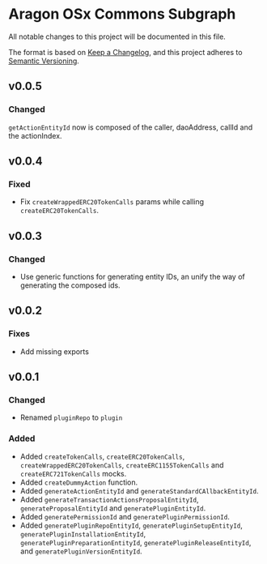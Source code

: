 # Aragon OSx Commons Subgraph

All notable changes to this project will be documented in this file.

The format is based on [Keep a Changelog](https://keepachangelog.com/en/1.0.0/),
and this project adheres to [Semantic Versioning](https://semver.org/spec/v2.0.0.html).

## v0.0.5

### Changed

`getActionEntityId` now is composed of the caller, daoAddress, callId and the actionIndex.

## v0.0.4

### Fixed

- Fix `createWrappedERC20TokenCalls` params while calling `createERC20TokenCalls`.

## v0.0.3

### Changed

- Use generic functions for generating entity IDs, an unify the way of generating the composed ids.

## v0.0.2

### Fixes

- Add missing exports

## v0.0.1

### Changed

- Renamed `pluginRepo` to `plugin`

### Added

- Added `createTokenCalls`, `createERC20TokenCalls`, `createWrappedERC20TokenCalls`, `createERC1155TokenCalls` and `createERC721TokenCalls` mocks.
- Added `createDummyAction` function.
- Added `generateActionEntityId` and `generateStandardCAllbackEntityId`.
- Added `generateTransactionActionsProposalEntityId`, `generateProposalEntityId` and `generatePluginEntityId`.
- Added `generatePermissionId` and `generatePluginPermissionId`.
- Added `generatePluginRepoEntityId`, `generatePluginSetupEntityId`, `generatePluginInstallationEntityId`, `generatePluginPreparationEntityId`, `generatePluginReleaseEntityId`, and `generatePluginVersionEntityId`.

